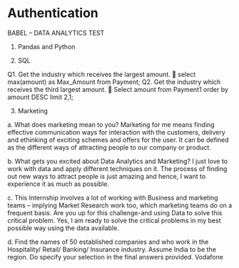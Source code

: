 # Authentication

BABEL – DATA ANALYTICS TEST

1.	Pandas and Python
 


2.	 SQL

Q1. Get the industry which receives the largest amount.
	select max(amount) as Max_Amount from Payment;
Q2. Get the industry which receives the third largest amount.
	Select amount from Payment1 order by amount DESC limit 2,1;

3.	Marketing

a.	What does marketing mean to you?
Marketing for me means finding effective communication ways for interaction with the customers, delivery and ethinking of exciting schemes and offers for the user. It can be defined as the different ways of attracting people to our company or product.

b.	What gets you excited about Data Analytics and Marketing?
I just love to work with data and apply different techniques on it. The process of finding out new ways to attract people is just amazing and hence, I want to experience it as much as possible.

c.	This Internship involves a lot of working with Business and marketing teams – implying Market Research work too, which marketing teams do on a frequent basis. Are you up for this challenge-and using Data to solve this critical problem.
Yes, I am ready to solve the critical problems in my best possible way using the data available.

d.	Find the names of 50 established companies and who work in the Hospitality/ Retail/ Banking/ Insurance industry. Assume India to be the region. Do specify your selection in the final answers provided.
Vodafone
